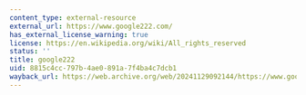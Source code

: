 ```yaml
---
content_type: external-resource
external_url: https://www.google222.com/
has_external_license_warning: true
license: https://en.wikipedia.org/wiki/All_rights_reserved
status: ''
title: google222
uid: 8815c4cc-797b-4ae0-891a-7f4ba4c7dcb1
wayback_url: https://web.archive.org/web/20241129092144/https://www.google222.com/
---
```

